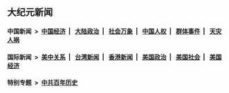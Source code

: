 ## 大纪元新闻

#### 中国新闻 &nbsp;>&nbsp; [中国经济](indexes/ncid283/README.md?11071245) &nbsp;| &nbsp; [大陆政治](indexes/ncid277/README.md?11071245) &nbsp;| &nbsp; [社会万象](indexes/ncid282/README.md?11071245) &nbsp;| &nbsp; [中国人权](indexes/ncid278/README.md?11071245) &nbsp;| &nbsp; [群体事件](indexes/ncid279/README.md?11071245) &nbsp;| &nbsp; [天灾人祸](indexes/ncid280/README.md?11071245)

#### 国际新闻 &nbsp;>&nbsp; [美中关系](indexes/nf1412576/README.md?11071245) &nbsp;| &nbsp; [台湾新闻](indexes/ncid1349361/README.md?11071245) &nbsp;| &nbsp; [香港新闻](indexes/ncid1349362/README.md?11071245) &nbsp;| &nbsp; [美国政治](indexes/ncid1078159/README.md?11071245) &nbsp;| &nbsp; [美国社会](indexes/ncid1078160/README.md?11071245) &nbsp;| &nbsp; [美国经济](indexes/ncid1078158/README.md?11071245)

#### 特别专题 &nbsp;>&nbsp; [中共百年历史](https://github.com/epoch-news/epoch-special/blob/master/README.md?11071245)  
